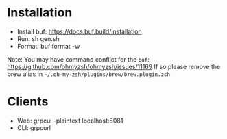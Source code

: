 # Installation

- Install buf: https://docs.buf.build/installation
- Run: sh gen.sh
- Format: buf format -w

Note:
You may have command conflict for the `buf`: https://github.com/ohmyzsh/ohmyzsh/issues/11169
If so please remove the brew alias in `~/.oh-my-zsh/plugins/brew/brew.plugin.zsh`

# Clients
- Web: grpcui -plaintext localhost:8081
- CLI: grpcurl